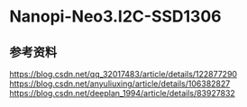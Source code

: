 # Nanopi-Neo3.I2C-SSD1306
## 参考资料
https://blog.csdn.net/qq_32017483/article/details/122877290
https://blog.csdn.net/anyuliuxing/article/details/106382827
https://blog.csdn.net/deeplan_1994/article/details/83927832
